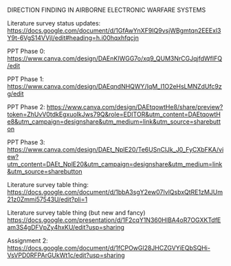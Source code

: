 DIRECTION FINDING IN AIRBORNE ELECTRONIC WARFARE SYSTEMS

Literature survey status updates: https://docs.google.com/document/d/1GfAwYnXF9IQ9vsjWBgmtqn2EEExl3Y9t-6VgS14VVjI/edit#heading=h.i00hqxhfqcjn

PPT Phase 0: https://www.canva.com/design/DAEnKIWGG7o/xq9_QUM3NrCGJqjfdWfIFQ/edit

PPT Phase 1: https://www.canva.com/design/DAEqndNHQWY/IqM_I1O2eHsLMNZdUfc9zg/edit

PPT Phase 2: https://www.canva.com/design/DAEtqowtHe8/share/preview?token=ZhUvV0tdkEgxuoIkJws79Q&role=EDITOR&utm_content=DAEtqowtHe8&utm_campaign=designshare&utm_medium=link&utm_source=sharebutton

PPT Phase 3: https://www.canva.com/design/DAEt_NplE20/Te6USnClJk_J0_FyCXbFKA/view?utm_content=DAEt_NplE20&utm_campaign=designshare&utm_medium=link&utm_source=sharebutton

Literature survey table thing: https://docs.google.com/document/d/1bbA3sgY2ew07IvlQsbxQtRE1zMJUm21z0Zmmi57543U/edit?pli=1

Literature survey table thing (but new and fancy)
https://docs.google.com/presentation/d/1F2cqY1N360HIBA4oR7OGXKTdfEam3S4gDFVpZy4hxKU/edit?usp=sharing

Assignment 2: https://docs.google.com/document/d/1fCPOwGl28JHCZGVYiEQbSQHi-VsVPD0RFPArGUkWt1c/edit?usp=sharing
